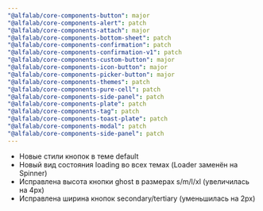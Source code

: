 ```yaml
---
"@alfalab/core-components-button": major
"@alfalab/core-components-alert": patch
"@alfalab/core-components-attach": major
"@alfalab/core-components-bottom-sheet": patch
"@alfalab/core-components-confirmation": patch
"@alfalab/core-components-confirmation-v1": patch
"@alfalab/core-components-custom-button": major
"@alfalab/core-components-icon-button": major
"@alfalab/core-components-picker-button": major
"@alfalab/core-components-themes": patch
"@alfalab/core-components-pure-cell": patch
"@alfalab/core-components-side-panel": patch
"@alfalab/core-components-plate": patch
"@alfalab/core-components-tag": patch
"@alfalab/core-components-toast-plate": patch
"@alfalab/core-components-modal": patch
"@alfalab/core-components-side-panel": patch
---
```


- Новые стили кнопок в теме default
- Новый вид состояния loading во всех темах (Loader заменён на Spinner)
- Исправлена высота кнопки ghost в размерах s/m/l/xl (увеличилась на 4px)
- Исправлена ширина кнопок secondary/tertiary (уменьшилась на 2px)
